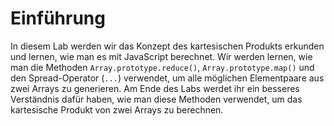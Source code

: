 # Einführung

In diesem Lab werden wir das Konzept des kartesischen Produkts erkunden und lernen, wie man es mit JavaScript berechnet. Wir werden lernen, wie man die Methoden `Array.prototype.reduce()`, `Array.prototype.map()` und den Spread-Operator (`...`) verwendet, um alle möglichen Elementpaare aus zwei Arrays zu generieren. Am Ende des Labs werdet ihr ein besseres Verständnis dafür haben, wie man diese Methoden verwendet, um das kartesische Produkt von zwei Arrays zu berechnen.
